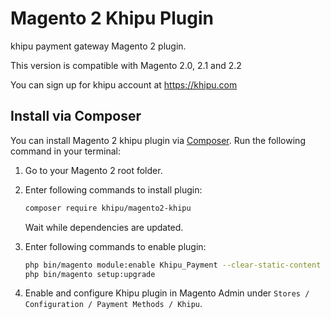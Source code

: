 # Magento 2 Khipu Plugin

khipu payment gateway Magento 2 plugin.

This version is compatible with Magento 2.0, 2.1 and 2.2

You can sign up for khipu account at <https://khipu.com>

## Install via Composer

You can install Magento 2 khipu plugin via [Composer](http://getcomposer.org/). Run the following command in your terminal:

1. Go to your Magento 2 root folder.

2. Enter following commands to install plugin:

    ```bash
    composer require khipu/magento2-khipu
    ```
   Wait while dependencies are updated.

3. Enter following commands to enable plugin:

    ```bash
    php bin/magento module:enable Khipu_Payment --clear-static-content
    php bin/magento setup:upgrade
    ```

4. Enable and configure Khipu plugin in Magento Admin under `Stores / Configuration / Payment Methods / Khipu`.
